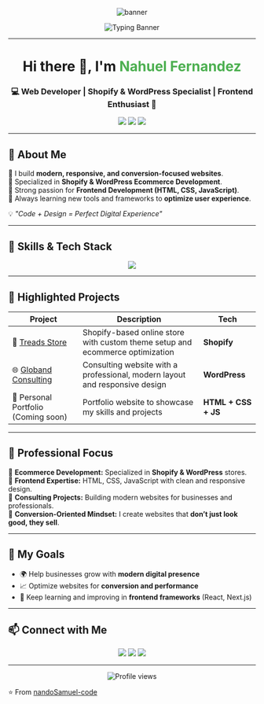 <!-- Banner principal con gradiente -->
<p align="center">
  <img src="https://capsule-render.vercel.app/api?type=waving&color=0:00C9A7,100:4C67ED&height=200&section=header&text=Nahuel%20Fernandez%20🚀&fontSize=40&fontColor=ffffff&animation=fadeIn&fontAlignY=35" alt="banner"/>
</p>

<!-- Banner secundario con animación de texto -->
<p align="center">
  <img src="https://readme-typing-svg.herokuapp.com?font=Fira+Code&pause=1000&color=4C67ED&center=true&vCenter=true&width=800&lines=💻+Web+Developer;🚀+Shopify+%26+WordPress+Specialist;🌐+HTML+%7C+CSS+%7C+JavaScript;🎨+Responsive+Design+%26+User+Experience" alt="Typing Banner" />
</p>

---

<h1 align="center">Hi there 👋, I'm <span style="color:#4CAF50">Nahuel Fernandez</span></h1>  
<h3 align="center">💻 Web Developer | Shopify & WordPress Specialist | Frontend Enthusiast 🚀</h3>  

<p align="center">
  <a href="mailto:melvox123@gmail.com"><img src="https://img.shields.io/badge/Email-Contact%20Me-green?style=for-the-badge&logo=gmail" /></a>
  <a href="https://github.com/nandoSamuel-code"><img src="https://img.shields.io/github/followers/nandoSamuel-code?label=Follow&style=for-the-badge&logo=github" /></a>
  <a href="#"><img src="https://img.shields.io/badge/Portfolio-Live-blue?style=for-the-badge&logo=google-chrome" /></a>
</p>

---

## 🌟 About Me  

🔹 I build **modern, responsive, and conversion-focused websites**.  
🔹 Specialized in **Shopify & WordPress Ecommerce Development**.  
🔹 Strong passion for **Frontend Development (HTML, CSS, JavaScript)**.  
🔹 Always learning new tools and frameworks to **optimize user experience**.  

💡 *"Code + Design = Perfect Digital Experience"*  

---

## 🚀 Skills & Tech Stack  

<p align="center">
  <img src="https://skillicons.dev/icons?i=html,css,javascript,wordpress,shopify,git,github,vscode,figma" />
</p>

---

## 📂 Highlighted Projects  

| Project | Description | Tech |
|---------|-------------|------|
| 🛒 [Treads Store](https://treads.com.ar/) | Shopify-based online store with custom theme setup and ecommerce optimization | **Shopify** |
| 🌐 [Globand Consulting](https://globand.com.ar/) | Consulting website with a professional, modern layout and responsive design | **WordPress** |
| 💼 Personal Portfolio (Coming soon) | Portfolio website to showcase my skills and projects | **HTML + CSS + JS** |

---

## 💼 Professional Focus  

🔹 **Ecommerce Development:** Specialized in **Shopify & WordPress** stores.  
🔹 **Frontend Expertise:** HTML, CSS, JavaScript with clean and responsive design.  
🔹 **Consulting Projects:** Building modern websites for businesses and professionals.  
🔹 **Conversion-Oriented Mindset:** I create websites that **don’t just look good, they sell**.  

---

## 🎯 My Goals  

- 🌍 Help businesses grow with **modern digital presence**  
- 📈 Optimize websites for **conversion and performance**  
- 🚀 Keep learning and improving in **frontend frameworks** (React, Next.js)  

---

## 📫 Connect with Me  

<p align="center">
  <a href="mailto:melvox123@gmail.com"><img src="https://img.shields.io/badge/-Email-red?style=flat-square&logo=gmail&logoColor=white"/></a>
  <a href="#"><img src="https://img.shields.io/badge/-LinkedIn-blue?style=flat-square&logo=linkedin&logoColor=white"/></a>
  <a href="https://github.com/nandoSamuel-code"><img src="https://img.shields.io/badge/-GitHub-black?style=flat-square&logo=github&logoColor=white"/></a>
</p>

---

<p align="center">
  <img src="https://komarev.com/ghpvc/?username=nandoSamuel-code&label=Profile%20Views&color=0e75b6&style=flat" alt="Profile views"/>
</p>

⭐️ From [nandoSamuel-code](https://github.com/nandoSamuel-code)  
